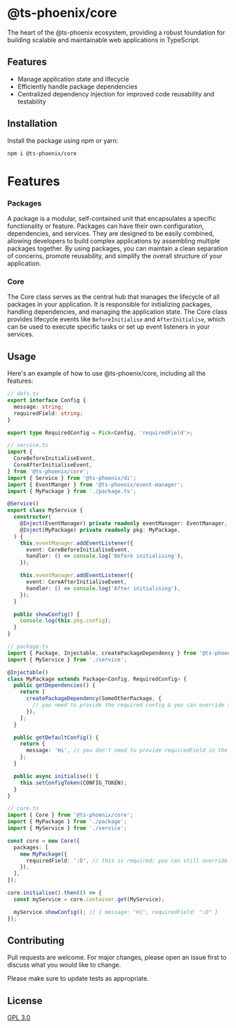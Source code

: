 # @ts-phoenix/core

The heart of the @ts-phoenix ecosystem, providing a robust foundation for building scalable and maintainable web applications in TypeScript.

## Features

- Manage application state and lifecycle
- Efficiently handle package dependencies
- Centralized dependency injection for improved code reusability and testability

## Installation

Install the package using npm or yarn:

```
npm i @ts-phoenix/core
```

# Features

### Packages

A package is a modular, self-contained unit that encapsulates a specific functionality or feature. Packages can have their own configuration, dependencies, and services. They are designed to be easily combined, allowing developers to build complex applications by assembling multiple packages together. By using packages, you can maintain a clean separation of concerns, promote reusability, and simplify the overall structure of your application.

### Core

The Core class serves as the central hub that manages the lifecycle of all packages in your application. It is responsible for initializing packages, handling dependencies, and managing the application state. The Core class provides lifecycle events like `BeforeInitialise` and `AfterInitialise`, which can be used to execute specific tasks or set up event listeners in your services.

## Usage

Here's an example of how to use @ts-phoenix/core, including all the features:

```ts
// defs.ts
export interface Config {
  message: string;
  requiredField: string;
}

export type RequiredConfig = Pick<Config, 'requiredField'>;
```

```ts
// service.ts
import {
  CoreBeforeInitialiseEvent,
  CoreAfterInitialiseEvent,
} from '@ts-phoenix/core';
import { Service } from '@ts-phoenix/di';
import { EventManger } from '@ts-phoenix/event-manager';
import { MyPackage } from './package.ts';

@Service()
export class MyService {
  constructor(
    @Inject(EventManager) private readonly eventManager: EventManager,
    @Inject(MyPackage) private readonly pkg: MyPackage,
  ) {
    this.eventManager.addEventListener({
      event: CoreBeforeInitialiseEvent,
      handler: () => console.log('Before initialising'),
    });

    this.eventManager.addEventListener({
      event: CoreAfterInitialiseEvent,
      handler: () => console.log('After initialising'),
    });
  }

  public showConfig() {
    console.log(this.pkg.config);
  }
}
```

```ts
// package.ts
import { Package, Injectable, createPackageDependency } from '@ts-phoenix/core';
import { MyService } from './service';

@Injectable()
class MyPackage extends Package<Config, RequiredConfig> {
  public getDependencies() {
    return [
      createPackageDependency(SomeOtherPackage, {
        // you need to provide the required config & you can override the default one
      }),
    ];
  }

  public getDefaultConfig() {
    return {
      message: 'Hi', // you don't need to provide requiredField in the default config
    };
  }

  public async initialise() {
    this.setConfigToken(CONFIG_TOKEN);
  }
}
```

```ts
// core.ts
import { Core } from '@ts-phoenix/core';
import { MyPackage } from './package';
import { MyService } from './service';

const core = new Core({
  packages: [
    new MyPackage({
      requiredField: ':D', // this is required; you can still override "message" too
    }),
  ],
});

core.initialise().then(() => {
  const myService = core.container.get(MyService);

  myService.showConfig(); // { message: "Hi", requiredField: ":D" }
});
```

## Contributing

Pull requests are welcome. For major changes, please open an issue first to discuss what you would like to change.

Please make sure to update tests as appropriate.

## License

[GPL 3.0](https://choosealicense.com/licenses/gpl-3.0/)
